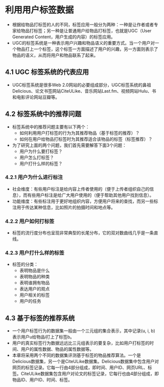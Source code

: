 # 利用用户标签数据

  - 根据给物品打标签的人的不同，标签应用一般分为两种：一种是让作者或者专家给物品打标签；另一种是让普通用户给物品打标签，也就是UGC（User Generated Content，用户生成的内容）的标签应用。
  - UGC的标签系统是一种表示用户兴趣和物品语义的重要方式。当一个用户对一个物品打上一个标签，这个标签一方面描述了用户的兴趣，另一方面则表示了物品的语义，从而将用户和物品联系了起来。
  
## 4.1 UGC 标签系统的代表应用

  - UGC标签系统是很多Web 2.0网站的必要组成部分，UGC标签系统的鼻祖Delicious、论文书签网站CiteULike、音乐网站Last.fm、视频网站Hulu、书和电影评论网站豆瓣等。
  
## 4.2 标签系统中的推荐问题

  - 标签系统中的推荐问题主要有以下两个：
    - 如何利用用户打标签的行为为其推荐物品（基于标签的推荐）？
    - 如何在用户给物品打标签时为其推荐适合该物品的标签（标签推荐）？
  - 为了研究上面的两个问题，我们首先需要解答下面3个问题：
    - 用户为什么要打标签？
    - 用户怎么打标签？
    - 用户打什么样的标签？

### 4.2.1 用户为什么进行标注

  - 社会维度：有些用户标注是给内容上传者使用的（便于上传者组织自己的信息），而有些用户标注是给广大用户使用的（便于帮助其他用户找到信息）。
  - 功能维度：有些标注用于更好地组织内容，方便用户将来的查找，而另一些标注用于传达某种信息，比如照片的拍摄时间和地点等。

### 4.2.2 用户如何打标签

  - 标签的流行度分布也呈现非常典型的长尾分布，它的双对数曲线几乎是一条直线。
  
### 4.2.3 用户打什么样的标签

  - 标签的分类：
    - 表明物品是什么
    - 表明物品的种类
    - 表明谁拥有物品
    - 表达用户的观点
    - 用户相关的标签
    - 用户的任务

## 4.3 基于标签的推荐系统

  - 一个用户标签行为的数据集一般由一个三元组的集合表示，其中记录(u, i, b) 表示用户u给物品i打上了标签b。
  - 用户的真实标签行为数据远远比三元组表示的要复杂，比如用户打标签的时间、用户的属性数据、物品的属性数据等。
  - 本章将采用两个不同的数据集评测基于标签的物品推荐算法。一个是Delicious数据集，另一个是CiteULike数据集。Delicious数据集中包含用户对网页的标签记录。它每一行由4部分组成，即时间、用户ID、网页URL、标签。CiteULike数据集包含用户对论文的标签记录，它每行也由4部分组成，即物品ID、用户ID、时间、标签。
